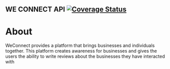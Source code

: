 ## WE CONNECT API  [![Coverage Status](https://coveralls.io/repos/github/murageden/bootcamp/badge.svg?branch=Flask-API)](https://coveralls.io/github/murageden/bootcamp?branch=Flask-API)
# About
WeConnect provides a platform that brings businesses and individuals together. This platform creates awareness for businesses and gives the users the ability to write reviews about the businesses they have interacted with
